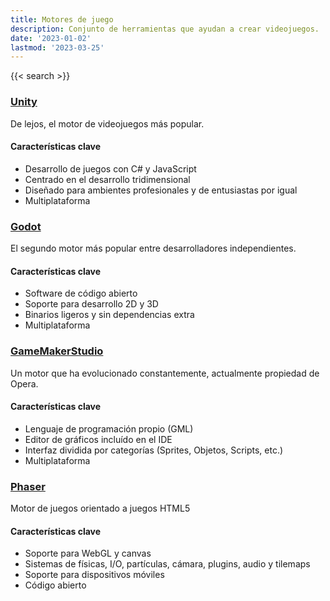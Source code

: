 ```yaml
---
title: Motores de juego
description: Conjunto de herramientas que ayudan a crear videojuegos.
date: '2023-01-02'
lastmod: '2023-03-25'
---
```

{{< search >}}

### [Unity](https://unity.com/)
De lejos, el motor de videojuegos más popular.
#### Características clave
* Desarrollo de juegos con C# y JavaScript
* Centrado en el desarrollo tridimensional
* Diseñado para ambientes profesionales y de entusiastas por igual
* Multiplataforma

### [Godot](https://godotengine.org/)
El segundo motor más popular entre desarrolladores independientes.
#### Características clave
* Software de código abierto
* Soporte para desarrollo 2D y 3D
* Binarios ligeros y sin dependencias extra
* Multiplataforma

### [GameMakerStudio](https://gamemaker.io/)
Un motor que ha evolucionado constantemente, actualmente propiedad de Opera.
#### Características clave
* Lenguaje de programación propio (GML)
* Editor de gráficos incluído en el IDE
* Interfaz dividida por categorías (Sprites, Objetos, Scripts, etc.)
* Multiplataforma

### [Phaser](https://phaser.io/)
Motor de juegos orientado a juegos HTML5
#### Características clave
* Soporte para WebGL y canvas
* Sistemas de físicas, I/O, partículas, cámara, plugins, audio y tilemaps
* Soporte para dispositivos móviles
* Código abierto
